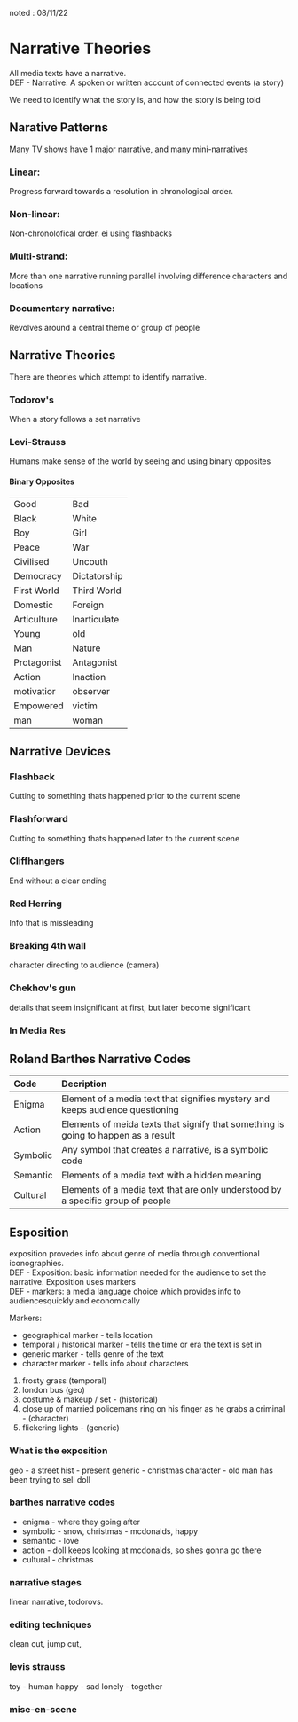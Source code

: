 noted : 08/11/22

# Narrative Theories

All media texts have a narrative.  
DEF - Narrative: A spoken or written account of connected events (a story)

We need to identify what the story is, and how the story is being told

## Narative Patterns

Many TV shows have 1 major narrative, and many mini-narratives

### Linear:

Progress forward towards a resolution in chronological order.

### Non-linear:

Non-chronolofical order. ei using flashbacks

### Multi-strand:

More than one narrative running parallel involving difference characters and locations

### Documentary narrative:

Revolves around a central theme or group of people

## Narrative Theories

There are theories which attempt to identify narrative.

### Todorov's

When a story follows a set narrative

### Levi-Strauss

Humans make sense of the world by seeing and using binary opposites

#### Binary Opposites

|             |              |
| :---------- | :----------- |
| Good        | Bad          |
| Black       | White        |
| Boy         | Girl         |
| Peace       | War          |
| Civilised   | Uncouth      |
| Democracy   | Dictatorship |
| First World | Third World  |
| Domestic    | Foreign      |
| Articulture | Inarticulate |
| Young       | old          |
| Man         | Nature       |
| Protagonist | Antagonist   |
| Action      | Inaction     |
| motivatior  | observer     |
| Empowered   | victim       |
| man         | woman        |

## Narrative Devices

### Flashback

Cutting to something thats happened prior to the current scene

### Flashforward

Cutting to something thats happened later to the current scene

### Cliffhangers

End without a clear ending

### Red Herring

Info that is missleading

### Breaking 4th wall

character directing to audience (camera)

### Chekhov's gun

details that seem insignificant at first, but later become significant

### In Media Res

## Roland Barthes Narrative Codes

| Code     | Decription                                                                         |
| :------- | :--------------------------------------------------------------------------------- |
| Enigma   | Element of a media text that signifies mystery and keeps audience questioning      |
| Action   | Elements of meida texts that signify that something is going to happen as a result |
| Symbolic | Any symbol that creates a narrative, is a symbolic code                            |
| Semantic | Elements of a media text with a hidden meaning                                     |
| Cultural | Elements of a media text that are only understood by a specific group of people    |

## Esposition

exposition provedes info about genre of media through conventional iconographies.  
DEF - Exposition: basic information needed for the audience to set the narrative. Exposition uses markers  
DEF - markers: a media language choice which provides info to audiencesquickly and economically

Markers:

- geographical marker - tells location
- temporal / historical marker - tells the time or era the text is set in
- generic marker - tells genre of the text
- character marker - tells info about characters

1. frosty grass (temporal)
2. london bus (geo)
3. costume & makeup / set - (historical)
4. close up of married policemans ring on his finger as he grabs a criminal - (character)
5. flickering lights - (generic)

### What is the exposition

geo - a street
hist - present
generic - christmas
character - old man has been trying to sell doll

### barthes narrative codes

- enigma - where they going after
- symbolic - snow, christmas - mcdonalds, happy
- semantic - love
- action - doll keeps looking at mcdonalds, so shes gonna go there
- cultural - christmas

### narrative stages

linear narrative, todorovs.

### editing techniques

clean cut, jump cut,

### levis strauss

toy - human
happy - sad
lonely - together

### mise-en-scene

